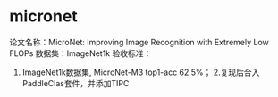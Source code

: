 # micronet
论文名称：MicroNet: Improving Image Recognition with Extremely Low FLOPs 
数据集：ImageNet1k 验收标准： 
1. ImageNet1k数据集, MicroNet-M3 top1-acc 62.5%； 
2.复现后合入PaddleClas套件，并添加TIPC
